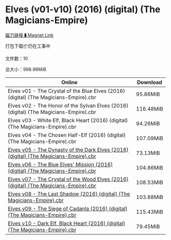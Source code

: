 # Elves (v01-v10) (2016) (digital) (The Magicians-Empire)

[磁力链接⬇Magnet Link](magnet:?xt=urn:btih:6632a6cc0013755e2bd086969136efac2797ab2a&dn=Elves%20%28v01-v10%29%20%282016%29%20%28digital%29%20%28The%20Magicians-Empire%29)

打包下载📦仍在工事中

文件数：10

总大小：998.98MiB

Online | Download
--- | ---
Elves v01 - The Crystal of the Blue Elves (2016) (digital) (The Magicians-Empire).cbr | 95.86MiB
Elves v02 - The Honor of the Sylvan Elves (2016) (digital) (The Magicians-Empire).cbr | 116.48MiB
Elves v03 - White Elf, Black Heart (2016) (digital) (The Magicians-Empire).cbr | 94.26MiB
Elves v04 - The Chosen Half-Elf (2016) (digital) (The Magicians-Empire).cbr | 107.09MiB
[Elves v05 - The Dynasty of the Dark Elves (2016) (digital) (The Magicians-Empire).cbr](https://github.com/alicewish/markdown/blob/master/comic/Elves-v05-Dynasty-of-Dark-Elves-2016-digital-Magicians-Empire-cbr.md) | 73.13MiB
[Elves v06 - The Blue Elves' Mission (2016) (digital) (The Magicians-Empire).cbr](https://github.com/alicewish/markdown/blob/master/comic/Elves-v06-Blue-Elves-Mission-2016-digital-Magicians-Empire-cbr.md) | 104.86MiB
[Elves v07 - The Crystal of the Wood Elves (2016) (digital) (The Magicians-Empire).cbr](https://github.com/alicewish/markdown/blob/master/comic/Elves-v07-Crystal-of-Wood-Elves-2016-digital-Magicians-Empire-cbr.md) | 108.53MiB
[Elves v08 - The Last Shadow (2016) (digital) (The Magicians-Empire).cbr](https://github.com/alicewish/markdown/blob/master/comic/Elves-v08-Last-Shadow-2016-digital-Magicians-Empire-cbr.md) | 103.88MiB
[Elves v09 - The Siege of Cadanla (2016) (digital) (The Magicians-Empire).cbr](https://github.com/alicewish/markdown/blob/master/comic/Elves-v09-Siege-of-Cadanla-2016-digital-Magicians-Empire-cbr.md) | 115.43MiB
[Elves v10 - Dark Elf, Black Heart (2016) (digital) (The Magicians-Empire).cbr](https://github.com/alicewish/markdown/blob/master/comic/Elves-v10-Dark-Elf-Black-Heart-2016-digital-Magicians-Empire-cbr.md) | 79.45MiB